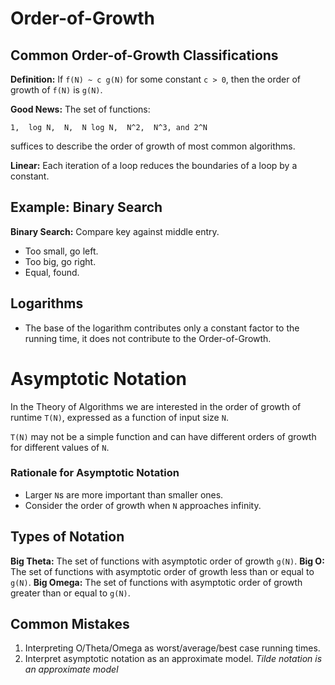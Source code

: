 # Order-of-Growth

## Common Order-of-Growth Classifications
**Definition:**  If ``f(N) ~ c g(N)`` for some constant ``c > 0``, then the order of growth of ``f(N)`` is ``g(N)``.

**Good News:** The set of functions:

``1,  log N,  N,  N log N,  N^2,  N^3, and 2^N``

suffices to describe the order of growth of most common algorithms.

**Linear:** Each iteration of a loop reduces the boundaries of a loop by a constant.

## Example: Binary Search
**Binary Search:** Compare key against middle entry.
- Too small, go left.
- Too big, go right.
- Equal, found.

## Logarithms
- The base of the logarithm contributes only a constant factor to the running time, it does not contribute to the Order-of-Growth.

# Asymptotic Notation
In the Theory of Algorithms we are interested in the order of growth of runtime `T(N)`, expressed as a function of input size `N`.

`T(N)` may not be a simple function and can have different orders of growth for different values of `N`.

### Rationale for Asymptotic Notation
- Larger `N`s are more important than smaller ones.
- Consider the order of growth when `N` approaches infinity.

## Types of Notation
**Big Theta:** The set of functions with asymptotic order of growth `g(N)`.
**Big O:** The set of functions with asymptotic order of growth less than or equal to `g(N)`.
**Big Omega:** The set of functions with asymptotic order of growth greater than or equal to `g(N)`.

## Common Mistakes
1. Interpreting O/Theta/Omega as worst/average/best case running times.
2. Interpret asymptotic notation as an approximate model. *Tilde notation is an approximate model*
